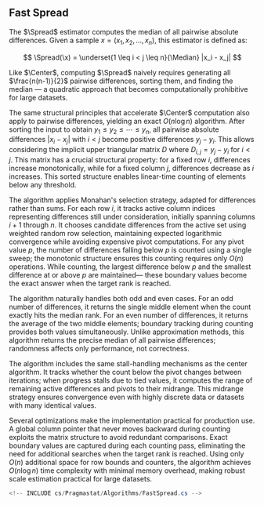 ## Fast Spread

The $\Spread$ estimator computes the median of all pairwise absolute differences.
Given a sample $x = (x_1, x_2, \ldots, x_n)$, this estimator is defined as:

$$
\Spread(\x) = \underset{1 \leq i < j \leq n}{\Median} |x_i - x_j|
$$

Like $\Center$, computing $\Spread$ naively requires generating
  all $\frac{n(n-1)}{2}$ pairwise differences, sorting them, and finding the median —
  a quadratic approach that becomes computationally prohibitive for large datasets.

The same structural principles that accelerate $\Center$ computation also apply to pairwise differences,
  yielding an exact $O(n \log n)$ algorithm.
After sorting the input to obtain $y_1 \leq y_2 \leq \cdots \leq y_n$,
  all pairwise absolute differences $|x_i - x_j|$ with $i < j$ become positive differences $y_j - y_i$.
This allows considering the implicit upper triangular matrix $D$ where $D_{i,j} = y_j - y_i$ for $i < j$.
This matrix has a crucial structural property: for a fixed row $i$, differences increase monotonically,
  while for a fixed column $j$, differences decrease as $i$ increases.
This sorted structure enables linear-time counting of elements below any threshold.

The algorithm applies Monahan's selection strategy, adapted for differences rather than sums.
For each row $i$, it tracks active column indices representing differences still under consideration,
  initially spanning columns $i+1$ through $n$.
It chooses candidate differences from the active set using weighted random row selection,
  maintaining expected logarithmic convergence while avoiding expensive pivot computations.
For any pivot value $p$, the number of differences falling below $p$ is counted using a single sweep;
  the monotonic structure ensures this counting requires only $O(n)$ operations.
While counting, the largest difference below $p$ and the smallest difference at or above $p$ are maintained—
  these boundary values become the exact answer when the target rank is reached.

The algorithm naturally handles both odd and even cases.
For an odd number of differences, it returns the single middle element when the count exactly hits the median rank.
For an even number of differences, it returns the average of the two middle elements;
  boundary tracking during counting provides both values simultaneously.
Unlike approximation methods, this algorithm returns the precise median of all pairwise differences;
  randomness affects only performance, not correctness.

The algorithm includes the same stall-handling mechanisms as the center algorithm.
It tracks whether the count below the pivot changes between iterations;
  when progress stalls due to tied values, it computes the range of remaining active differences
  and pivots to their midrange.
This midrange strategy ensures convergence even with highly discrete data or datasets with many identical values.

Several optimizations make the implementation practical for production use.
A global column pointer that never moves backward during counting exploits the matrix structure
  to avoid redundant comparisons.
Exact boundary values are captured during each counting pass,
  eliminating the need for additional searches when the target rank is reached.
Using only $O(n)$ additional space for row bounds and counters,
  the algorithm achieves $O(n \log n)$ time complexity with minimal memory overhead,
  making robust scale estimation practical for large datasets.

```cs
<!-- INCLUDE cs/Pragmastat/Algorithms/FastSpread.cs -->
```
